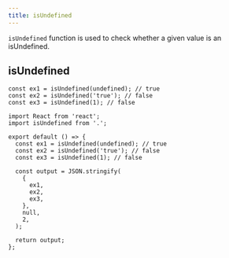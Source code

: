```yaml
---
title: isUndefined
---
```


`isUndefined` function is used to check whether a given value is an isUndefined.

## isUndefined

```tsx | pure
const ex1 = isUndefined(undefined); // true
const ex2 = isUndefined('true'); // false
const ex3 = isUndefined(1); // false
```

```tsx
import React from 'react';
import isUndefined from '.';

export default () => {
  const ex1 = isUndefined(undefined); // true
  const ex2 = isUndefined('true'); // false
  const ex3 = isUndefined(1); // false

  const output = JSON.stringify(
    {
      ex1,
      ex2,
      ex3,
    },
    null,
    2,
  );

  return output;
};
```
